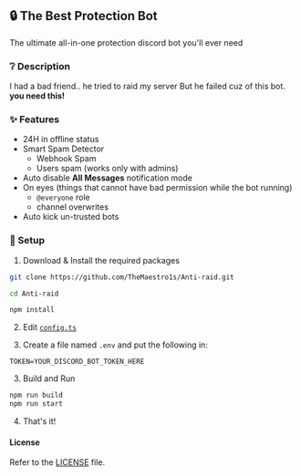 ## 🔒 The Best Protection Bot
The ultimate all-in-one protection discord bot you'll ever need

### ❔ Description
I had a bad friend.. he tried to raid my server
But he failed cuz of this bot. **you need this!**


### ✨ Features
- 24H in offline status
- Smart Spam Detector
  - Webhook Spam
  - Users spam (works only with admins)
- Auto disable **All Messages** notification mode
- On eyes (things that cannot have bad permission while the bot running)
  - `@everyone` role
  - channel overwrites
- Auto kick un-trusted bots


### 🚩 Setup

1. Download & Install the required packages
```bash
git clone https://github.com/TheMaestro1s/Anti-raid.git

cd Anti-raid

npm install
```

2. Edit [`config.ts`](config.ts)

3. Create a file named `.env` and put the following in:
```
TOKEN=YOUR_DISCORD_BOT_TOKEN_HERE
```

3. Build and Run
```bash
npm run build
npm run start
```

4. That's it!


#### License
Refer to the [LICENSE](LICENSE) file.

